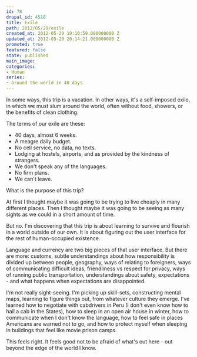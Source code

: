 ```yaml
---
id: 78
drupal_id: 4518
title: Exile
path: 2012/05/29/exile
created_at: 2012-05-29 19:10:59.000000000 Z
updated_at: 2012-05-29 20:14:21.000000000 Z
promoted: true
featured: false
state: published
main_image: 
categories:
- Human
series:
- around the world in 40 days
---
```

In some ways, this trip is a vacation. In other ways, it's a self-imposed exile, in which we must slum around the world, often without food, showers, or the benefits of clean clothing.  

The terms of our exile are these:  
* 40 days, almost 6 weeks.  
* A meagre daily budget.  
* No cell service, no data, no texts.  
* Lodging at hostels, airports, and as provided by the kindness of strangers.  
* We don't speak any of the languages.  
* No firm plans.  
* We can't leave.  
  
What is the purpose of this trip?

At first I thought maybe it was going to be trying to live cheaply in many different places. Then I thought maybe it was going to be seeing as many sights as we could in a short amount of time. 

But no. I'm discovering that this trip is about learning to survive and flourish in a world outside of our own. It is about figuring out the user interface for the rest of human-occupied existence. 

Language and currency are two big pieces of that user interface. But there are more: customs, subtle understandings about how responsibility is divided up between people, geography, ways of relating to foreigners, ways of communicating difficult  ideas, friendliness vs respect for privacy, ways of running public transportation,  understandings about safety, expectations - and what happens when expectations are disappointed. 

I'm not really sight-seeing. I'm picking up skill-sets, constructing mental maps, learning to figure things out, from whatever culture they emerge. I've learned how to negotiate with cabdrivers in Peru (I don't even know how to hail a cab in the States), how to sleep in an open air house in winter, how to communicate when I don't know the language, how to feel safe in places Americans are warned not to go, and how to protect myself when sleeping in buildings that feel like movie prison camps.

This feels right. It feels good not to be afraid of what's out here - out beyond the edge of the world I know.
